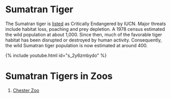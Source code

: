 # Sumatran Tiger

The Sumatran tiger is [listed](https://www.iucnredlist.org/species/pdf/5334836/attachment) as Critically Endangered by IUCN. Major threats include habitat loss, poaching and prey depletion. A 1978 census estimated the wild population at about 1,000. Since then, much of the favorable tiger habitat has been disrupted or destroyed by human activity. Consequently, the wild Sumatran tiger population is now estimated at around 400.

{% include youtube.html id="s_2y6zmbydo" %}  

# Sumatran Tigers in Zoos
1. [Chester Zoo](https://www.chesterzoo.org/news/adorable-twin-sumatran-tiger-cubs-emerge-from-their-den-for-the-first-time/)
